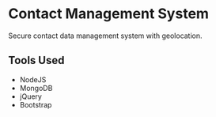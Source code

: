 # Contact Management System

Secure contact data management system with geolocation.

## Tools Used

* NodeJS 
* MongoDB 
* jQuery
* Bootstrap
